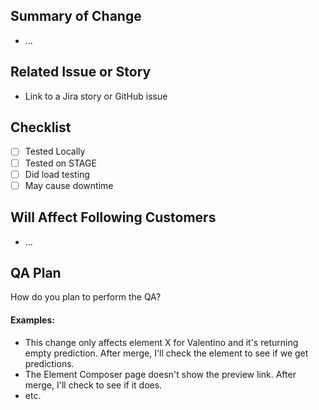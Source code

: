 ## Summary of Change
- ...

## Related Issue or Story
- Link to a Jira story or GitHub issue

## Checklist
- [ ] Tested Locally
- [ ] Tested on STAGE
- [ ] Did load testing
- [ ] May cause downtime

## Will Affect Following Customers
- ...

## QA Plan
How do you plan to perform the QA? 

#### Examples:
- This change only affects element X for Valentino and it's returning empty prediction. After merge, I'll check the element to see if we get predictions.
- The Element Composer page doesn't show the preview link. After merge, I'll check to see if it does.
- etc.